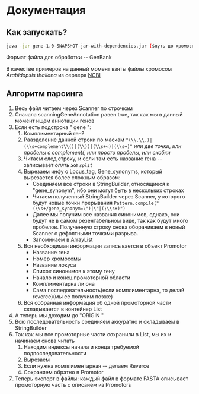 # Документация

## Как запускать?

```sh
java -jar gene-1.0-SNAPSHOT-jar-with-dependencies.jar ($путь до хромосомы)
```
Формат файла для обработки -- GenBank

В качестве примеров на данный момент взяты файлы хромосом *Arabidopsis thaliana* из сервера [NCBI](ftp://ftp.ncbi.nlm.nih.gov/genomes/Arabidopsis_thaliana/)
## Алгоритм парсинга
1. Весь файл читаем через Scanner по строчкам
2. Сначала scanningGeneAnnotation равен true, так как мы в данный момент ищем аннотации генов
3. Если есть подстрока "   gene   ":
    1. Комплиментарный ген?
    2. Раазделение данной строки по маскам `"(\\.\\.)|(\\s+complement\\()|(\\))|(\\s+<)|(\\s+)"` *или две точки, или пробелы с complement(, или просто пробелы, или скобки*
    3. Читаем след строку, и если там есть название гена -- записывает *опять же `split`*
    4. Вырезаем инфу о Locus_tag, Gene_synonyms, который вырезается более сложным образом:
        * Соединяем все строки в StringBuilder, относящиеся к "gene_synonym", ибо они могут быть в нескольких строках
        * Читаем полученный StringBuilder через Scanner, у которого будут новые точки прерывания `Pattern.compile("(\\s+/gene_synonym=\")|\"|(;\\s+)")`
        * Далее мы получим все названия синонимов, однако, они будут не в самом резентабельном виде, так как будут много пробелов. Полученную строку снова оборачиваем в новый Scanner с дефолтными точками разрыва.
        * Запоминаем в ArrayList<String>
    5. Вся необходимая информация записывается в объект Promotor
        * Название гена
        * Номер хромосомы
        * Название локуса
        * Список синонимов к этому гену
        * Начало и конец промоторной области
        * Комплиментарна ли она
        * Сама последовательность(если комплиментарна, то делай reverce)(мы ее получим позже)
    6. Вся собранная информация об одной промоторной части складывается в контейнер List
4. А теперь мы доходим до "ORIGIN    "
5. Всю последовательность соединяем аккуратно и складываем в StringBuilder
6. Так как мы все промоторные части сохранили в List, мы их и начинаем снова читать
    1. Находим индексы начала и конца требуемой подпоследовательности
    2. Вырезаем
    3. Если нужна комплиментарная -- делаем Reverce
    4. Сохраняем обратно в Promotor
7. Теперь экспорт в файлы: каждый файл в формате FASTA описывает промоторную часть с описанем из Promotors


